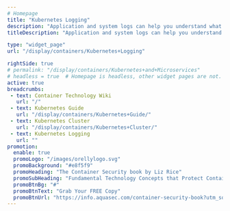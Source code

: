 ```yaml
---
# Homepage
title: "Kubernetes Logging"
description: "Application and system logs can help you understand what is happening inside a cluster. Kubernetes  provides two logging end-points for applications and cluster logs: Stackdriver Logging for use with Google Cloud Platform and Elasticsearch. This page gathers resources about Kubernetes logging architecture including tutorials and examples."
titleDescription: "Application and system logs can help you understand what is happening inside a <a href='/display/containers/Kubernetes+Cluster'>cluster</a>. <a href='/display/containers/Kubernetes+Advantages+and+Use+Cases'>Kubernetes</a>  provides two logging end-points for applications and cluster logs: Stackdriver Logging for use with Google Cloud Platform and <a href='/display/containers/Using+Docker+with+ElasticSearch'>Elasticsearch</a>. This page gathers resources about <a href='/display/containers/Working+with+Kubernetes+Dashboard'>Kubernetes </a> logging architecture including tutorials and examples." 

type: "widget_page"
url: "/display/containers/Kubernetes+Logging" 

rightSide: true 
# permalink: "/display/containers/Kubernetes+and+Microservices"
# headless = true  # Homepage is headless, other widget pages are not.
active: true
breadcrumbs:
 - text: Container Technology Wiki
   url: "/"
 - text: Kubernetes Guide
   url: "/display/containers/Kubernetes+Guide/"
 - text: Kubernetes Cluster
   url: "/display/containers/Kubernetes+Cluster/"
 - text: Kubernetes Logging
   url: ""
promotion:
  enable: true
  promoLogo: "/images/orellylogo.svg"
  promoBackground: "#e8f5f9"
  promoHeading: "The Container Security book by Liz Rice"
  promoSubHeading: "Fundamental Technology Concepts that Protect Containerized Applications"
  promoBtnBg: "#"
  promoBtnText: "Grab Your FREE Copy"
  promoBtnUrl: "https://info.aquasec.com/container-security-book?utm_source=wiki"
---
```


